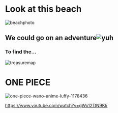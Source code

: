 
<h1>Look at this beach  </h1>

![beachphoto](https://user-images.githubusercontent.com/114511578/193091791-2e1b499c-8c90-4021-94c9-49a3ddd5067a.png)

<h2>We could go on an adventure</h2?

![yuh](https://user-images.githubusercontent.com/114511578/193092547-31931b86-3a8f-49f9-a884-c0ea73b4c4be.jpg)

<h3>To find the...</h3>

![treasuremap](https://user-images.githubusercontent.com/114511578/193092789-50373d42-4803-480d-b43c-f05f0874a1da.png)

<h1>ONE PIECE</h1>

![one-piece-wano-anime-luffy-1178436](https://user-images.githubusercontent.com/114511578/193093056-37078621-e6a8-44a5-82c7-5a102568a518.jpg)


https://www.youtube.com/watch?v=gWo12TtN9Kk
